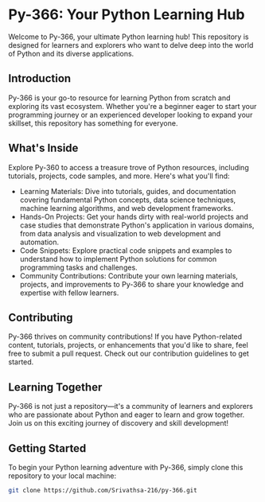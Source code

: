 # Py-366: Your Python Learning Hub

Welcome to Py-366, your ultimate Python learning hub! This repository is designed for learners and explorers who want to delve deep into the world of Python and its diverse applications.

## Introduction

Py-366 is your go-to resource for learning Python from scratch and exploring its vast ecosystem. Whether you're a beginner eager to start your programming journey or an experienced developer looking to expand your skillset, this repository has something for everyone.

## What's Inside
Explore Py-360 to access a treasure trove of Python resources, including tutorials, projects, code samples, and more. Here's what you'll find:

* Learning Materials: Dive into tutorials, guides, and documentation covering fundamental Python concepts, data science techniques, machine learning algorithms, and web development frameworks.
* Hands-On Projects: Get your hands dirty with real-world projects and case studies that demonstrate Python's application in various domains, from data analysis and visualization to web development and automation.
* Code Snippets: Explore practical code snippets and examples to understand how to implement Python solutions for common programming tasks and challenges.
* Community Contributions: Contribute your own learning materials, projects, and improvements to Py-366 to share your knowledge and expertise with fellow learners.

## Contributing
Py-366 thrives on community contributions! If you have Python-related content, tutorials, projects, or enhancements that you'd like to share, feel free to submit a pull request. Check out our contribution guidelines to get started.

## Learning Together
Py-366 is not just a repository—it's a community of learners and explorers who are passionate about Python and eager to learn and grow together. Join us on this exciting journey of discovery and skill development!

## Getting Started

To begin your Python learning adventure with Py-366, simply clone this repository to your local machine:

```bash
git clone https://github.com/Srivathsa-216/py-366.git
